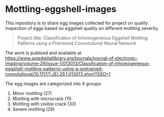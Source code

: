 # Mottling-eggshell-images
This repository is to share egg images collected for project on quality inspection of eggs based on eggshell quality on different mottling severity.
> Project title: Classification of Inhomogeneous Eggshell Mottling Patterns using a Pretrained Convolutional Neural Network

The work is publised and available at https://www.spiedigitallibrary.org/journals/journal-of-electronic-imaging/volume-29/issue-1/013013/Classification-of-inhomogeneous-eggshell-mottling-patterns-using-a-pretrained-convolutional/10.1117/1.JEI.29.1.013013.short?SSO=1

The egg images are categorized into 4 groups:
1. Minor mottling (27)
2. Mottling with microcrack (11) 
3. Mottling with visible crack (33) 
4. Severe mottling (29)
